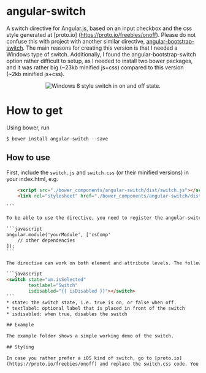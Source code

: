 # angular-switch

A switch directive for Angular.js, based on an input checkbox and the css style generated at [proto.io]
(https://proto.io/freebies/onoff). Please do not confuse this with project with another similar directive, [angular-bootstrap-switch](https://github.com/frapontillo/angular-bootstrap-switch). The main reasons for creating this version is that I needed a Windows type of switch. Additionally, I  found the angular-bootstrap-switch option rather difficult to setup, as I needed to install two bower packages, and it was rather big (~23kb minified js+css) compared to this version (~2kb minified js+css).

<p align="center">
  <img src="http://i.imgur.com/GDb3AK7.png" title="Windows 8 style switch in on and off state.">
</p>

# How to get

Using bower, run

```
$ bower install angular-switch --save
```

## How to use

First, include the ```switch.js``` and ```switch.css``` (or their minified versions) in your index.html, e.g.

````html
    <script src="./bower_components/angular-switch/dist/switch.js"></script>
    <link rel="stylesheet" href="./bower_components/angular-switch/dist/switch.css"></link>

```

To be able to use the directive, you need to register the angular-switch module as a dependency:

```javascript
angular.module('yourModule', ['csComp'
    // other dependencies
]);
```

The directive can work on both element and attribute levels. The following example contains all of the supported attributes:

```javascript
<switch state="vm.isSelected" 
        textlabel="Switch" 
        isdisabled="{{ isDisabled }}"></switch>
```
* state: the switch state, i.e. true is on, or false when off.
* textlabel: optional label that is placed in front of the switch
* isdisabled: when true, disables the switch

## Example

The example folder shows a simple working demo of the switch.

## Styling

In case you rather prefer a iOS kind of switch, go to [proto.io]
(https://proto.io/freebies/onoff) and replace the switch.css code. You may have to update the template in switch.js too a bit.
